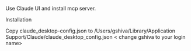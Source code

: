 Use Claude UI and install mcp server.

Installation

Copy claude_desktop-config.json to  /Users/gshiva/Library/Application Support/Claude/claude_desktop_config.json
< change gshiva to your login name>
